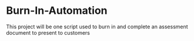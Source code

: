 # Burn-In-Automation
This project will be one script used to burn in and complete an assessment document to present to customers
